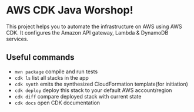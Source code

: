 # AWS CDK Java Worshop!

This project helps you to automate the infrastructure on AWS using AWS CDK. It configures the Amazon API gateway, Lambda & DynamoDB services.

## Useful commands

 * `mvn package`     compile and run tests
 * `cdk ls`          list all stacks in the app
 * `cdk synth`       emits the synthesized CloudFormation template(for initiation)
 * `cdk deploy`      deploy this stack to your default AWS account/region
 * `cdk diff`        compare deployed stack with current state
 * `cdk docs`        open CDK documentation

